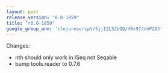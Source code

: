 ```yaml
---
layout: post
release_version: "0.0-1859"
title: "r0.0-1859"
google_group_ann: 'clojurescript/5jjIZL52UQQ/YBx97JnhP28J'
---
```


Changes: 

* nth should only work in ISeq not Seqable
* bump tools.reader to 0.7.6
